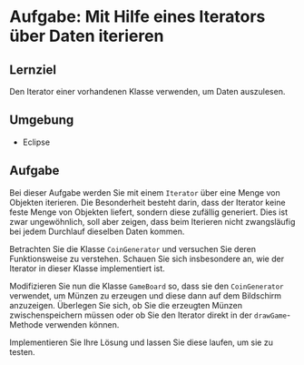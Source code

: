 # Aufgabe: Mit Hilfe eines Iterators über Daten iterieren

## Lernziel

Den Iterator einer vorhandenen Klasse verwenden, um Daten auszulesen.


## Umgebung

  * Eclipse


## Aufgabe

Bei dieser Aufgabe werden Sie mit einem `Iterator` über eine Menge von Objekten iterieren. Die Besonderheit besteht darin, dass der Iterator keine feste Menge von Objekten liefert, sondern diese zufällig generiert. Dies ist zwar ungewöhnlich, soll aber zeigen, dass beim Iterieren nicht zwangsläufig bei jedem Durchlauf dieselben Daten kommen.

Betrachten Sie die Klasse `CoinGenerator` und versuchen Sie deren Funktionsweise zu verstehen. Schauen Sie sich insbesondere an, wie der Iterator in dieser Klasse implementiert ist.

Modifizieren Sie nun die Klasse `GameBoard` so, dass sie den `CoinGenerator` verwendet, um Münzen zu erzeugen und diese dann auf dem Bildschirm anzuzeigen. Überlegen Sie sich, ob Sie die erzeugten Münzen zwischenspeichern müssen oder ob Sie den Iterator direkt in der `drawGame`-Methode verwenden können.

Implementieren Sie Ihre Lösung und lassen Sie diese laufen, um sie zu testen.
